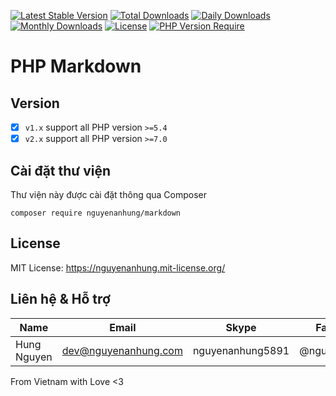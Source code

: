 [![Latest Stable Version](https://img.shields.io/packagist/v/nguyenanhung/markdown.svg?style=flat-square)](https://packagist.org/packages/nguyenanhung/markdown)
[![Total Downloads](https://img.shields.io/packagist/dt/nguyenanhung/markdown.svg?style=flat-square)](https://packagist.org/packages/nguyenanhung/markdown)
[![Daily Downloads](https://img.shields.io/packagist/dd/nguyenanhung/markdown.svg?style=flat-square)](https://packagist.org/packages/nguyenanhung/markdown)
[![Monthly Downloads](https://img.shields.io/packagist/dm/nguyenanhung/markdown.svg?style=flat-square)](https://packagist.org/packages/nguyenanhung/markdown)
[![License](https://img.shields.io/packagist/l/nguyenanhung/markdown.svg?style=flat-square)](https://packagist.org/packages/nguyenanhung/markdown)
[![PHP Version Require](https://img.shields.io/packagist/dependency-v/nguyenanhung/markdown/php)](https://packagist.org/packages/nguyenanhung/markdown)

# PHP Markdown

## Version

- [x] `v1.x` support all PHP version `>=5.4`
- [x] `v2.x` support all PHP version `>=7.0`

## Cài đặt thư viện

Thư viện này được cài đặt thông qua Composer

```shell
composer require nguyenanhung/markdown
```

## License

MIT License: https://nguyenanhung.mit-license.org/

## Liên hệ & Hỗ trợ

| Name        | Email                | Skype            | Facebook      |
|-------------|----------------------|------------------|---------------|
| Hung Nguyen | dev@nguyenanhung.com | nguyenanhung5891 | @nguyenanhung |

From Vietnam with Love <3
